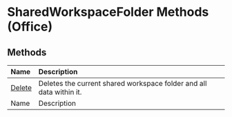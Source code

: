 
# SharedWorkspaceFolder Methods (Office)

## Methods



|**Name**|**Description**|
|:-----|:-----|
| [Delete](188fff3c-4af9-4ebb-b846-9158cf7667e5.md)|Deletes the current shared workspace folder and all data within it.|
|Name|Description|
